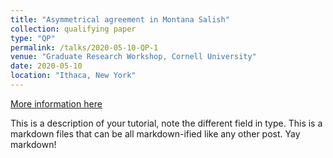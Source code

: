 ```yaml
---
title: "Asymmetrical agreement in Montana Salish"
collection: qualifying paper
type: "QP"
permalink: /talks/2020-05-10-QP-1
venue: "Graduate Research Workshop, Cornell University"
date: 2020-05-10
location: "Ithaca, New York"
---
```


[More information here](http://exampleurl.com)

This is a description of your tutorial, note the different field in type. This is a markdown files that can be all markdown-ified like any other post. Yay markdown!
